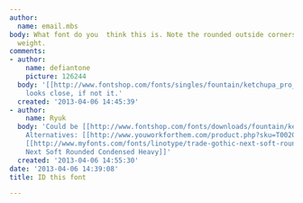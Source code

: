 ```yaml
---
author:
  name: email.mbs
body: What font do you  think this is. Note the rounded outside corners also the heavy
  weight.
comments:
- author:
    name: defiantone
    picture: 126244
  body: '[[http://www.fontshop.com/fonts/singles/fountain/ketchupa_pro_regular/|Ketchupa]]
    looks close, if not it.'
  created: '2013-04-06 14:45:39'
- author:
    name: Ryuk
  body: 'Could be [[http://www.fontshop.com/fonts/downloads/fountain/ketchupa_pr|Ketchupa]].
    Alternatives: [[http://www.youworkforthem.com/product.php?sku=T0020|Ultramagnetic]],
    [[http://www.myfonts.com/fonts/linotype/trade-gothic-next-soft-rounded|Trade Gothic
    Next Soft Rounded Condensed Heavy]]'
  created: '2013-04-06 14:55:30'
date: '2013-04-06 14:39:08'
title: ID this font

---
```

